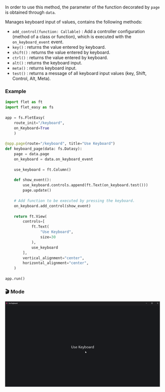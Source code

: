 In order to use this method, the parameter of the function decorated by `page` is obtained through `data`.

Manages keyboard input of values, contains the following methods:

* `add_control(function: Callable)` : Add a controller configuration (method of a class or function), which is executed with the `on_keyboard_event` event.
* `key()` : returns the value entered by keyboard.
* `shift()` : returns the value entered by keyboard.
* `ctrl()` : returns the value entered by keyboard.
* `alt()` : returns the keyboard input.
* `meta()` : returns keyboard input.
* `test()` : returns a message of all keyboard input values (key, Shift, Control, Alt, Meta).

### **Example**

```python hl_lines="6 12 16-18 21"
import flet as ft
import flet_easy as fs

app = fs.FletEasy(
    route_init="/keyboard",
    on_Keyboard=True
    )

@app.page(route="/keyboard", title="Use Keyboard")
def keyboard_page(data: fs.Datasy):
    page = data.page
    on_keyboard = data.on_keyboard_event

    use_keyboard = ft.Column()

    def show_event():
        use_keyboard.controls.append(ft.Text(on_keyboard.test()))
        page.update()

    # Add function to be executed by pressing the keyboard.
    on_keyboard.add_control(show_event)

    return ft.View(
        controls=[
            ft.Text(
                "Use Keyboard",
                size=30
            ),
            use_keyboard
        ],
        vertical_alignment="center",
        horizontal_alignment="center",
    )

app.run()
```
### 🎬 **Mode**
![alt video](../assets/gifs/on_keyboard.gif "use keyboard")
